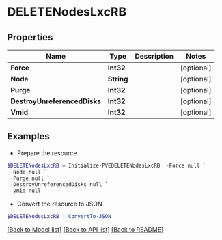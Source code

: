 # DELETENodesLxcRB
## Properties

Name | Type | Description | Notes
------------ | ------------- | ------------- | -------------
**Force** | **Int32** |  | [optional] 
**Node** | **String** |  | [optional] 
**Purge** | **Int32** |  | [optional] 
**DestroyUnreferencedDisks** | **Int32** |  | [optional] 
**Vmid** | **Int32** |  | [optional] 

## Examples

- Prepare the resource
```powershell
$DELETENodesLxcRB = Initialize-PVEDELETENodesLxcRB  -Force null `
 -Node null `
 -Purge null `
 -DestroyUnreferencedDisks null `
 -Vmid null
```

- Convert the resource to JSON
```powershell
$DELETENodesLxcRB | ConvertTo-JSON
```

[[Back to Model list]](../README.md#documentation-for-models) [[Back to API list]](../README.md#documentation-for-api-endpoints) [[Back to README]](../README.md)


